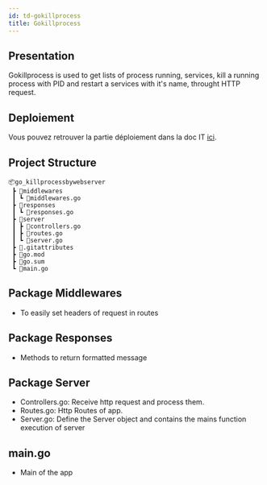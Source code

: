 ```yaml
---
id: td-gokillprocess
title: Gokillprocess
---
```


## Presentation

Gokillprocess is used to get lists of process running, services, kill a running process with PID and restart a services with it's name, throught HTTP request.

## Deploiement

Vous pouvez retrouver la partie déploiement dans la doc IT [ici](/docs/it/scripts/deploy-gokillprocess).

## Project Structure

```
📦go_killprocessbywebserver
 ┣ 📂middlewares
 ┃ ┗ 📜middlewares.go
 ┣ 📂responses
 ┃ ┗ 📜responses.go
 ┣ 📂server
 ┃ ┣ 📜controllers.go
 ┃ ┣ 📜routes.go
 ┃ ┗ 📜server.go
 ┣ 📜.gitattributes
 ┣ 📜go.mod
 ┣ 📜go.sum
 ┗ 📜main.go
```

## Package Middlewares

- To easily set headers of request in routes

## Package Responses

- Methods to return formatted message

## Package Server

- Controllers.go: Receive http request and process them.
- Routes.go: Http Routes of app.
- Server.go: Define the Server object and contains the mains function execution of server

## main.go

- Main of the app
